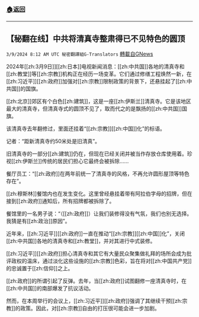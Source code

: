 ###  [:house:返回](README.md)
---


## 【秘翻在线】中共将清真寺整肃得已不见特色的圆顶
`3/9/2024 8:12 AM UTC 秘密翻譯組G-Translators` [轉載自GNews](https://gnews.org/articles/2379390)

2024年[[zh:3月9日]][[zh:日本]]电视新闻消息：[[zh:中共国]]各地的清真寺和[[zh:教堂]]等[[zh:宗教]]机构正在经历一场变革。它们通过修缮工程焕然一新，在[[zh:习近平]][[zh:政府]]加强对[[zh:宗教]]限制政策的背景下，还悬挂起了[[zh:中共国]]的国旗。

[[zh:北京]]郊区有个白色[[zh:建筑]]，这是一座[[zh:伊斯兰]]清真寺。它是该地区最大的清真寺，但清真寺式的圆顶不见了，取而代之的是飘扬的[[zh:中共国]]国旗。

该清真寺去年翻修过，里面还挂着“[[zh:宗教]][[zh:中国]]化”的标语。

记者：“距新清真寺约50米处是旧清真”。

旧清真寺的一部分[[zh:建筑]]仍在，但现在已经关闭并被当作存放仓库使用着。珍视[[zh:伊斯兰]]传统的居民们担心它最终会被拆除......

餐厅员工：“[[zh:政府]]在两年前统一了清真寺的风格，不再允许圆形屋顶等特色存在”。

[[zh:穆斯林]]餐馆内也在发生变化。这里曾经悬挂着带有阿拉伯字母的招牌，但在接到[[zh:政府]]通知后，所有招牌都被拆除了。

餐馆里的一名男子说：“（[[zh:政府]]）让我们装修得没有气氛，我们也别无选择。我猜是有[[zh:政治]]原因”。

近年来，[[zh:习近平]][[zh:政府]]一直在推动“[[zh:宗教]][[zh:中国]]化”，关闭[[zh:中共国]]各地的清真寺和[[zh:教堂]]，并对其进行中式装修。

[[zh:习近平]][[zh:政府]]担心清真寺和其它有大量民众聚集做礼拜的场所会成为批评政权的温床，通过淡化这些设施的[[zh:宗教]]色彩，旨在将对[[zh:中国共产党]]的忠诚置于[[zh:信仰]]之上。

[[zh:政府]]的所谓引起了反弹。去年，当[[zh:政府]]试图翻修一座清真寺时，在[[zh:中共国]]的南部爆发了抗议活动。

然而，在本周举行的会议上，[[zh:习近平]][[zh:政府]]强调了其继续干预[[zh:宗教]]的政策。因此，对[[zh:宗教]]自由的打压很可能会进一步加剧。

